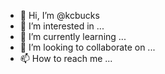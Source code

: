 - 👋 Hi, I’m @kcbucks
- 👀 I’m interested in ...
- 🌱 I’m currently learning ...
- 💞️ I’m looking to collaborate on ...
- 📫 How to reach me ...

<!---
kcbucks/kcbucks is a ✨ special ✨ repository because its `README.md` (this file) appears on your GitHub profile.
You can click the Preview link to take a look at your changes.
--->
